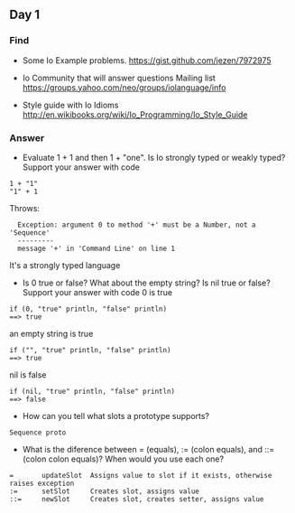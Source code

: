 ## Day 1
### Find
* Some Io Example problems.
https://gist.github.com/jezen/7972975

* Io Community that will answer questions
Mailing list
https://groups.yahoo.com/neo/groups/iolanguage/info


* Style guide with Io Idioms
http://en.wikibooks.org/wiki/Io_Programming/Io_Style_Guide

### Answer
* Evaluate 1 + 1 and then 1 + "one". Is Io strongly typed or weakly typed? Support your answer with code
```
1 + "1"
"1" + 1
```

Throws:

```
  Exception: argument 0 to method '+' must be a Number, not a 'Sequence'
  ---------
  message '+' in 'Command Line' on line 1
```

It's a strongly typed language


* Is 0 true or false? What about the empty string? Is nil true or false? Support your answer with code
0 is true
```
if (0, "true" println, "false" println)
==> true
```

an empty string is true
```
if ("", "true" println, "false" println)
==> true
```

nil is false
```
if (nil, "true" println, "false" println)
==> false
```

* How can you tell what slots a prototype supports?
```
Sequence proto
```

* What is the diference between = (equals), := (colon equals), and ::= (colon colon equals)? When would you use each one?

```
=       updateSlot  Assigns value to slot if it exists, otherwise raises exception
:=      setSlot     Creates slot, assigns value
::=     newSlot     Creates slot, creates setter, assigns value
```

